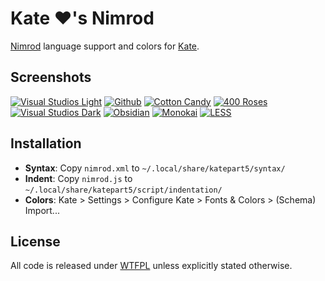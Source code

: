 Kate ♥'s Nimrod
===
[Nimrod](http://nimrod-lang.org/) language support and colors for [Kate](http://www.kde.org/applications/utilities/kate/).

Screenshots
---
[![Visual Studios Light](http://www.reign-studios.net/philipwitte/nimrod/kate/Syntax_VSLight_Thumb.png "Visual Studios Light")](http://www.reign-studios.net/philipwitte/nimrod/kate/Syntax_VSLight.png)
[![Github](http://www.reign-studios.net/philipwitte/nimrod/kate/Syntax_Github_Thumb.png "Github")](http://www.reign-studios.net/philipwitte/nimrod/kate/Syntax_Github.png)
[![Cotton Candy](http://www.reign-studios.net/philipwitte/nimrod/kate/Syntax_CottonCandy_Thumb.png "Cotton Candy")](http://www.reign-studios.net/philipwitte/nimrod/kate/Syntax_CottonCandy.png)
[![400 Roses](http://www.reign-studios.net/philipwitte/nimrod/kate/Syntax_400Roses_Thumb.png "400 Roses")](http://www.reign-studios.net/philipwitte/nimrod/kate/Syntax_400Roses.png)
[![Visual Studios Dark](http://www.reign-studios.net/philipwitte/nimrod/kate/Syntax_VSDark_Thumb.png "Visual Studios Dark")](http://www.reign-studios.net/philipwitte/nimrod/kate/Syntax_VSDark.png)
[![Obsidian](http://www.reign-studios.net/philipwitte/nimrod/kate/Syntax_Obsidian_Thumb.png "Obsidian")](http://www.reign-studios.net/philipwitte/nimrod/kate/Syntax_Obsidian.png)
[![Monokai](http://www.reign-studios.net/philipwitte/nimrod/kate/Syntax_Monokai_Thumb.png "Monokai")](http://www.reign-studios.net/philipwitte/nimrod/kate/Syntax_Monokai.png)
[![LESS](http://www.reign-studios.net/philipwitte/nimrod/kate/Syntax_LESS_Thumb.png "LESS")](http://www.reign-studios.net/philipwitte/nimrod/kate/Syntax_LESS.png)

Installation
---
- **Syntax**: Copy `nimrod.xml` to `~/.local/share/katepart5/syntax/`
- **Indent**: Copy `nimrod.js` to `~/.local/share/katepart5/script/indentation/`
- **Colors**: Kate > Settings > Configure Kate > Fonts & Colors > (Schema) Import...

License
---
All code is released under [WTFPL](http://www.wtfpl.net/) unless explicitly stated otherwise.

